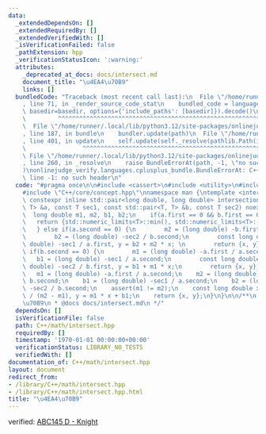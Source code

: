 ```yaml
---
data:
  _extendedDependsOn: []
  _extendedRequiredBy: []
  _extendedVerifiedWith: []
  _isVerificationFailed: false
  _pathExtension: hpp
  _verificationStatusIcon: ':warning:'
  attributes:
    _deprecated_at_docs: docs/intersect.md
    document_title: "\u4EA4\u70B9"
    links: []
  bundledCode: "Traceback (most recent call last):\n  File \"/home/runner/.local/lib/python3.12/site-packages/onlinejudge_verify/documentation/build.py\"\
    , line 71, in _render_source_code_stat\n    bundled_code = language.bundle(stat.path,\
    \ basedir=basedir, options={'include_paths': [basedir]}).decode()\n          \
    \         ^^^^^^^^^^^^^^^^^^^^^^^^^^^^^^^^^^^^^^^^^^^^^^^^^^^^^^^^^^^^^^^^^^^^^^^^^^^^^^^^^\n\
    \  File \"/home/runner/.local/lib/python3.12/site-packages/onlinejudge_verify/languages/cplusplus.py\"\
    , line 187, in bundle\n    bundler.update(path)\n  File \"/home/runner/.local/lib/python3.12/site-packages/onlinejudge_verify/languages/cplusplus_bundle.py\"\
    , line 401, in update\n    self.update(self._resolve(pathlib.Path(included), included_from=path))\n\
    \                ^^^^^^^^^^^^^^^^^^^^^^^^^^^^^^^^^^^^^^^^^^^^^^^^^^^^^^^^^\n \
    \ File \"/home/runner/.local/lib/python3.12/site-packages/onlinejudge_verify/languages/cplusplus_bundle.py\"\
    , line 260, in _resolve\n    raise BundleErrorAt(path, -1, \"no such header\"\
    )\nonlinejudge_verify.languages.cplusplus_bundle.BundleErrorAt: C++/core/concept.hpp:\
    \ line -1: no such header\n"
  code: "#pragma once\n\n#include <cassert>\n#include <utility>\n#include <limits>\n\
    #include \"C++/core/concept.hpp\"\nnamespace man {\ntemplate <internal::num T>\
    \ constexpr inline std::pair<long double, long double> intersection(const std::pair<T,\
    \ T> &a, const T sec1, const std::pair<T, T> &b, const T sec2) noexcept {\n  \
    \  long double m1, m2, b1, b2;\n    if(a.first == 0 && b.first == 0) {\n     \
    \   return {std::numeric_limits<T>::min(), std::numeric_limits<T>::max()};\n \
    \   } else if(a.second == 0) {\n        m2 = (long double) -b.first / b.second;\n\
    \        b2 = (long double) -sec2 / b.second;\n        const long double x = (long\
    \ double) -sec1 / a.first, y = b2 + m2 * x; \n        return {x, y};\n    } else\
    \ if(b.second == 0) {\n        m1 = (long double) -a.first / a.second;\n     \
    \   b1 = (long double) -sec1 / a.second;\n        const long double x = (long\
    \ double) -sec2 / b.first, y = b1 + m1 * x;\n        return {x, y};\n    }\n \
    \   m1 = (long double) -a.first / a.second;\n    m2 = (long double) -b.first /\
    \ b.second;\n    b1 = (long double) -sec1 / a.second;\n    b2 = (long double)\
    \ -sec2 / b.second;\n    assert(m1 != m2);\n    const long double x = (b1 - b2)\
    \ / (m2 - m1), y = m1 * x + b1;\n    return {x, y};\n}\n}\n\n/**\n * @brief \u4EA4\
    \u70B9\n * @docs docs/intersect.md\n */"
  dependsOn: []
  isVerificationFile: false
  path: C++/math/intersect.hpp
  requiredBy: []
  timestamp: '1970-01-01 00:00:00+00:00'
  verificationStatus: LIBRARY_NO_TESTS
  verifiedWith: []
documentation_of: C++/math/intersect.hpp
layout: document
redirect_from:
- /library/C++/math/intersect.hpp
- /library/C++/math/intersect.hpp.html
title: "\u4EA4\u70B9"
---
```

verified: [ABC145 D - Knight](https://atcoder.jp/contests/math-and-algorithm/submissions/51261855)